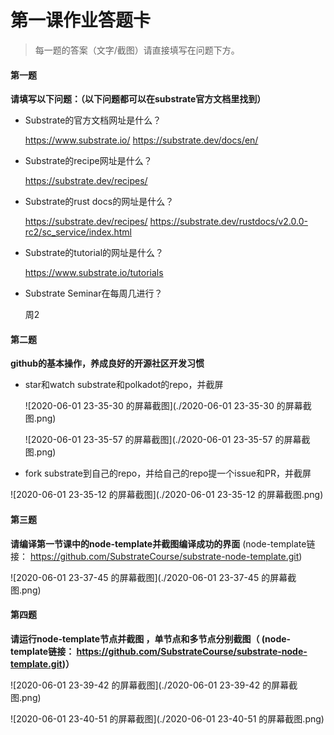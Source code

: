 # 第一课作业答题卡

> 每一题的答案（文字/截图）请直接填写在问题下方。

#### 第一题

**请填写以下问题：（以下问题都可以在substrate官方文档里找到）**

- Substrate的官方文档网址是什么？

  https://www.substrate.io/
  https://substrate.dev/docs/en/

- Substrate的recipe网址是什么？

  https://substrate.dev/recipes/

- Substrate的rust docs的网址是什么？

  https://substrate.dev/recipes/
  https://substrate.dev/rustdocs/v2.0.0-rc2/sc_service/index.html

- Substrate的tutorial的网址是什么？

  https://www.substrate.io/tutorials

- Substrate Seminar在每周几进行？

  
  周2 


#### 第二题

**github的基本操作，养成良好的开源社区开发习惯**

- star和watch substrate和polkadot的repo，并截屏

  ![2020-06-01 23-35-30 的屏幕截图](./2020-06-01 23-35-30 的屏幕截图.png)

  ![2020-06-01 23-35-57 的屏幕截图](./2020-06-01 23-35-57 的屏幕截图.png)

- fork substrate到自己的repo，并给自己的repo提一个issue和PR，并截屏

![2020-06-01 23-35-12 的屏幕截图](./2020-06-01 23-35-12 的屏幕截图.png)



#### 第三题

**请编译第一节课中的node-template并截图编译成功的界面** (node-template链接： https://github.com/SubstrateCourse/substrate-node-template.git)

![2020-06-01 23-37-45 的屏幕截图](./2020-06-01 23-37-45 的屏幕截图.png)

#### 第四题

**请运行node-template节点并截图 ，单节点和多节点分别截图（ (node-template链接： https://github.com/SubstrateCourse/substrate-node-template.git)）**

![2020-06-01 23-39-42 的屏幕截图](./2020-06-01 23-39-42 的屏幕截图.png)

![2020-06-01 23-40-51 的屏幕截图](./2020-06-01 23-40-51 的屏幕截图.png)